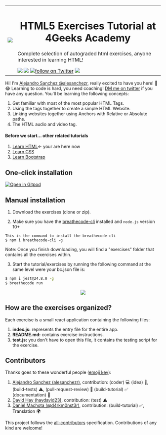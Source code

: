 <table>
  <tr>
    <td><img src="https://assets.breatheco.de/apis/img/images.php?blob&random&cat=icon&tags=4geeks,32"></td>
    <td>
      <h1 align="center"> HTML5 Exercises Tutorial at 4Geeks Academy</h1>
      <p>Complete selection of autograded html exercises, anyone interested in learning HTML!</p>
      <img src="https://img.shields.io/github/last-commit/4geeksacademy/html-tutorial-exercises-course" />
      <a href="https://breatheco.de"><img src="https://img.shields.io/badge/certified-BreatheCode-blue" /></a>
      <a href="https://twitter.com/alesanchezr"><img src="https://img.shields.io/twitter/follow/alesanchezr?style=social&logo=twitter" alt="follow on Twitter"></a>
      <a href="https://gitpod.io#https://github.com/4GeeksAcademy/html-tutorial-exercises-course.git"><img src="https://img.shields.io/badge/Gitpod-ready--to--code-blue?logo=gitpod" /></a>
    </td>
  </tr>
</table>

Hi! I'm [Alejandro Sanchez @alesanchezr](https://github.com/alesanchezr), really excited to have you here! 🎉 😂 Learning to code is hard, you need coaching! [DM me on twitter](https://twitter.com/alesanchezr) if you have any question. You'll be learning the following concepts:

1. Get familiar with most of the most popular HTML Tags.
2. Using the tags together to create a simple HTML Website.
3. Linking websites together using Anchors with Relative or Absolute paths.
4. The HTML audio and video tag.

<h4>Before we start... other related tutorials</h4>
<ol>
  <li><a href="https://github.com/4GeeksAcademy/html-tutorial-exercises-course">Learn HTML</a>← your are here now</li>
  <li><a href="https://github.com/4GeeksAcademy/css-tutorial-exercises-course">Learn CSS</a></li>
  <li><a href="https://github.com/4GeeksAcademy/bootstrap-exercises-tutorial">Learn Bootstrap</a></li>
</ol>

<h2>One-click installation</h2>

[![Open in Gitpod](https://gitpod.io/button/open-in-gitpod.svg)](https://gitpod.io#https://github.com/4GeeksAcademy/html-tutorial-exercises-course.git)

## Manual installation

1. Download the exercises (clone or zip).

2. Make sure you have the [breathecode-cli](https://github.com/breatheco-de/breathecode-cli) installed and `node.js` version 10+
```
This is the command to install the breathecode-cli
$ npm i breathecode-cli -g
```
Note: Once you finish downloading, you will find a "exercises" folder that contains all the exercises within.

3. Start the tutorial/exercises by running the following command at the same level were your bc.json file is:

```sh
$ npm i jest@24.8.0 -g
$ breathecode run
```

<p align="center">
  <img src="https://raw.githubusercontent.com/4GeeksAcademy/react-exercises/master/preview.gif">
</p>

## How are the exercises organized?

Each exercise is a small react application containing the following files:

1. **index.js:** represents the entry file for the entire app.
2. **README.md:** contains exercise instructions.
3. **test.js:** you don't have to open this file, it contains the testing script for the exercise.

## Contributors

Thanks goes to these wonderful people ([emoji key](https://github.com/kentcdodds/all-contributors#emoji-key)):

1. [Alejandro Sanchez (alesanchezr)](https://github.com/alesanchezr), contribution: (coder) :computer: (idea) 🤔, (build-tests) :warning:, (pull-request-review) :eyes: (build-tutorial) :white_check_mark: (documentation) :book:
2. [David Hay (haydavid23)](https://github.com/haydavid23), contribution: (test) ⚠️
3. [Daniel Machota (@d4rkm0nst3r)](https://github.com/d4rkm0nst3r), contribution: (build-tutorial) ✅, Translation 🌍

This project follows the [all-contributors](https://github.com/kentcdodds/all-contributors) specification. Contributions of any kind are welcome!
